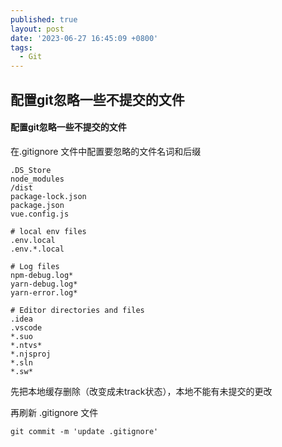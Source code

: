 ```yaml
---
published: true
layout: post
date: '2023-06-27 16:45:09 +0800'
tags:
  - Git
---
```

## 配置git忽略一些不提交的文件


#### 配置git忽略一些不提交的文件
在.gitignore 文件中配置要忽略的文件名词和后缀

```
.DS_Store
node_modules
/dist
package-lock.json
package.json
vue.config.js

# local env files
.env.local
.env.*.local

# Log files
npm-debug.log*
yarn-debug.log*
yarn-error.log*

# Editor directories and files
.idea
.vscode
*.suo
*.ntvs*
*.njsproj
*.sln
*.sw*

```


先把本地缓存删除（改变成未track状态），本地不能有未提交的更改

再刷新 .gitignore 文件
```
git commit -m 'update .gitignore'
```

